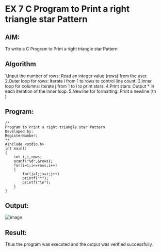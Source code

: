 # EX 7 C Program to Print a right triangle star Pattern
## AIM:
To write a C Program to Print a right triangle star Pattern

## Algorithm
1.Input the number of rows: Read an integer value (rows) from the user.
2.Outer loop for rows: Iterate i from 1 to rows to control line count.
3.Inner loop for columns: Iterate j from 1 to i to print stars.
4.Print stars: Output * in each iteration of the inner loop.
5.Newline for formatting: Print a newline (\n )
## Program:
```
/*
Program to Print a right triangle star Pattern
Developed by: 
RegisterNumber:  
*/
#include <stdio.h>
int main()
{
    int i,j,rows;
    scanf("%d",&rows);
    for(i=1;i<=rows;i++)
    {
        for(j=1;j<=i;j++)
        printf("*");
        printf("\n");
    }
}

```

## Output:
![image](https://github.com/user-attachments/assets/9180d8a8-e8fd-40d9-8e1a-635c448ff16c)



## Result:
Thus the program was executed and the output was verified successfully.
